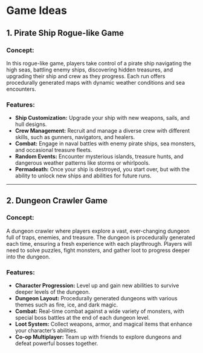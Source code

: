 # Game Ideas

## 1. Pirate Ship Rogue-like Game

### Concept:

In this rogue-like game, players take control of a pirate ship navigating the high seas, battling enemy ships, discovering hidden treasures, and upgrading their ship and crew as they progress. Each run offers procedurally generated maps with dynamic weather conditions and sea encounters.

### Features:
- **Ship Customization:** Upgrade your ship with new weapons, sails, and hull designs.
- **Crew Management:** Recruit and manage a diverse crew with different skills, such as gunners, navigators, and healers.
- **Combat:** Engage in naval battles with enemy pirate ships, sea monsters, and occasional treasure fleets.
- **Random Events:** Encounter mysterious islands, treasure hunts, and dangerous weather patterns like storms or whirlpools.
- **Permadeath:** Once your ship is destroyed, you start over, but with the ability to unlock new ships and abilities for future runs.

---

## 2. Dungeon Crawler Game

### Concept:
A dungeon crawler where players explore a vast, ever-changing dungeon full of traps, enemies, and treasure. The dungeon is procedurally generated each time, ensuring a fresh experience with each playthrough. Players will need to solve puzzles, fight monsters, and gather loot to progress deeper into the dungeon.

### Features:
- **Character Progression:** Level up and gain new abilities to survive deeper levels of the dungeon.
- **Dungeon Layout:** Procedurally generated dungeons with various themes such as fire, ice, and dark magic.
- **Combat:** Real-time combat against a wide variety of monsters, with special boss battles at the end of each dungeon level.
- **Loot System:** Collect weapons, armor, and magical items that enhance your character’s abilities.
- **Co-op Multiplayer:** Team up with friends to explore dungeons and defeat powerful bosses together.